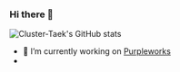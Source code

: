 ### Hi there 👋

![Cluster-Taek's GitHub stats](https://github-readme-stats.vercel.app/api?username=Cluster-Taek&show_icons=true&theme=dark)
- 🔭 I’m currently working on [Purpleworks](https://www.notion.so/purpleworks-8d66da40d9c34b1cb3beea68fba9b676/)
- 
<!--
**Cluster-Taek/Cluster-Taek** is a ✨ _special_ ✨ repository because its `README.md` (this file) appears on your GitHub profile.

Here are some ideas to get you started:

- 🔭 I’m currently working on ...
- 🌱 I’m currently learning ...
- 👯 I’m looking to collaborate on ...
- 🤔 I’m looking for help with ...
- 💬 Ask me about ...
- 📫 How to reach me: ...
- 😄 Pronouns: ...
- ⚡ Fun fact: ...
-->
